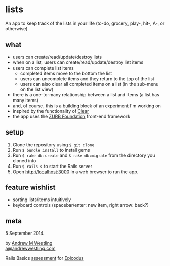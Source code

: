 # lists

An app to keep track of the lists in your life (to-do, grocery, play-, hit-, A-, or otherwise)

## what

* users can create/read/update/destroy lists
* when on a list, users can create/read/update/destroy list items
* users can complete list items
  * completed items move to the bottom the list
  * users can uncomplete items and they return to the top of the list
  * users can also clear all completed items on a list (in the sub-menu on the list view)
* there is a one-to-many relationship between a list and items (a list has many items)
* and, of course, this is a building block of an experiment I'm working on
* inspired by the functionality of [Clear](http://realmacsoftware.com/clear)
* the app uses the [ZURB Foundation](http://foundation.zurb.com) front-end framework

## setup

1. Clone the repository using `$ git clone`
1. Run `$ bundle install` to install gems
1. Run `$ rake db:create` and `$ rake db:migrate` from the directory you cloned into
1. Run `$ rails s` to start the Rails server
1. Open [http://localhost:3000](http://localhost:3000/) in a web browser to run the app.

## feature wishlist

* sorting lists/items intuitively
* keyboard controls (spacebar/enter: new item, right arrow: back?)

## meta

5 September 2014

by [Andrew M Westling](http://andrewwestling.com)  
a@andrewwestling.com

Rails Basics [assessment](http://www.learnhowtoprogram.com/lessons/rails-basics-assessment) for [Epicodus](http://epicodus.com)

